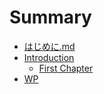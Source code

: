 # Summary

* [はじめに.md](.md)
* [Introduction](README.md)
  * [First Chapter](chapter1.md)
* [WP](wp.md)

